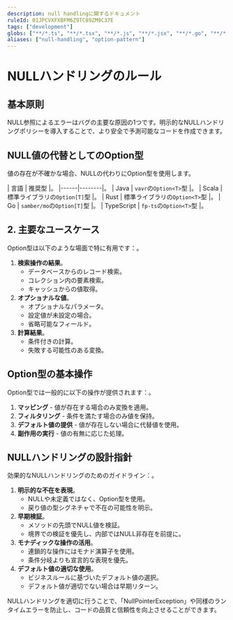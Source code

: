 ```yaml
---
description: null handlingに関するドキュメント
ruleId: 01JPCVXFXBFM6Z9TC89ZM9C37E
tags: ["development"]
globs: ["**/*.ts", "**/*.tsx", "**/*.js", "**/*.jsx", "**/*.go", "**/*.rs", "**/*.scala"]
aliases: ["null-handling", "option-pattern"]
---
```



# NULLハンドリングのルール

## 基本原則

NULL参照によるエラーはバグの主要な原因の1つです。明示的なNULLハンドリングポリシーを導入することで、より安全で予測可能なコードを作成できます。

## NULL値の代替としてのOption型

値の存在が不確かな場合、NULLの代わりにOption型を使用します。

| 言語 | 推奨型 |。
|------|--------|。
| Java | `vavr`の`Option<T>`型 |。
| Scala | 標準ライブラリの`Option[T]`型 |。
| Rust | 標準ライブラリの`Option<T>`型 |。
| Go | `samber/mo`の`Option[T]`型 |。
| TypeScript | `fp-ts`の`Option<T>`型 |。

## 2. 主要なユースケース

Option型は以下のような場面で特に有用です：。

1. **検索操作の結果**。
   - データベースからのレコード検索。
   - コレクション内の要素検索。
   - キャッシュからの値取得。
1. **オプショナルな値**。
   - オプショナルなパラメータ。
   - 設定値が未設定の場合。
   - 省略可能なフィールド。
1. **計算結果**。
   - 条件付きの計算。
   - 失敗する可能性のある変換。

## Option型の基本操作

Option型では一般的に以下の操作が提供されます：。

1. **マッピング** - 値が存在する場合のみ変換を適用。
2. **フィルタリング** - 条件を満たす場合のみ値を保持。
3. **デフォルト値の提供** - 値が存在しない場合に代替値を使用。
4. **副作用の実行** - 値の有無に応じた処理。

## NULLハンドリングの設計指針

効果的なNULLハンドリングのためのガイドライン：。

1. **明示的な不在を表現**。
   - NULLや未定義ではなく、Option型を使用。
   - 戻り値の型シグネチャで不在の可能性を明示。
1. **早期検証**。
   - メソッドの先頭でNULL値を検証。
   - 境界での検証を優先し、内部ではNULL非存在を前提に。
1. **モナディックな操作の活用**。
   - 連鎖的な操作にはモナド演算子を使用。
   - 条件分岐よりも宣言的な表現を優先。
1. **デフォルト値の適切な使用**。
   - ビジネスルールに基づいたデフォルト値の選択。
   - デフォルト値が適切でない場合は早期リターン。

NULLハンドリングを適切に行うことで、「NullPointerException」や同様のランタイムエラーを防止し、コードの品質と信頼性を向上させることができます。